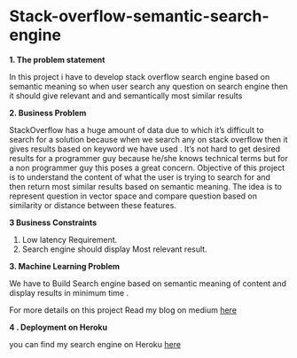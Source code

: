 # Stack-overflow-semantic-search-engine

**1. The problem statement**

In this project i have to develop stack overflow search engine based on semantic meaning so when user search any question on search engine then it should give relevant and and semantically most similar results

**2. Business Problem**

StackOverflow has a huge amount of data due to which it’s difficult to search for a solution because when we search any on stack overflow then it gives results based on keyword we have used . It’s not hard to get desired results for a programmer guy because he/she knows technical terms but for a non programmer guy this poses a great concern. Objective of this project is to understand the content of what the user is trying to search for and then return most similar results based on semantic meaning. The idea is to represent question in vector space and compare question based on similarity or distance between these features.

**3 Business Constraints**

  1. Low latency Requirement.
  2. Search engine should display Most relevant result.

**3. Machine Learning Problem**

We have to Build Search engine based on semantic meaning of content and display results in minimum time .

For  more details on this project Read my blog on medium [here](https://sumittagadiya.medium.com/stack-overflow-search-engine-based-on-semantic-meaning-e69755cf7bef)

**4 . Deployment on Heroku**

you can find my search engine on Heroku [here](https://stackoverflow-semantic-search.herokuapp.com/)





